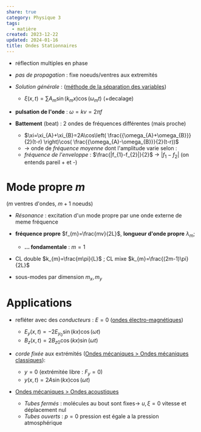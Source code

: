 ```yaml
---  
share: true  
category: Physique 3  
tags:  
  - matière  
created: 2023-12-22  
updated: 2024-01-16  
title: Ondes Stationnaires  
---  
```

  
  
- réflection multiples en phase  
  
- *pas de propagation* : fixe noeuds/ventres aux extremités  
  
- *Solution générale* : ([méthode de la séparation des variables](m%C3%A9thode%20de%20la%20s%C3%A9paration%20des%20variables.md))   
	- $\xi(x,t)=\sum A_{m}\sin(k_{m}x)\cos(\omega_{m}t)$ (+decalage)  
  
- **pulsation de l'onde** :  $\omega=kv=2\pi f$   
  
- **Battement** (beat) : 2 ondes de fréquences différentes (mais proche)  
	- $\xi=\xi_{A}+\xi_{B}=2A\cos\left( \frac{{\omega_{A}+\omega_{B}}}{2}(t-r) \right)\cos( \frac{{\omega_{A}-\omega_{B}}}{2}(t-r))$  
	- → onde de *fréquence moyenne* dont l'amplitude varie selon :  
	- *fréquence de l'enveloppe* : $\frac{|f_{1}-f_{2}|}{2}$ → $|f_{1}-f_{2}|$ (on entends pareil + et -)  
# Mode propre $m$  
($m$ ventres d'ondes, $m+1$ noeuds)  
  
- *Résonance* : excitation d'un mode propre par une onde externe de meme fréquence  
  
- **fréquence propre** $f_{m}=\frac{mv}{2L}$, **longueur d'onde propre** $\lambda_{m}$;   
	- **… fondamentale** : $m=1$  
  
- CL double $k_{m}=\frac{m\pi}{L}$ ; CL mixe $k_{m}=\frac{(2m-1)\pi}{2L}$  
  
- sous-modes par dimension $m_{x},m_{y}$  
# Applications  
  
- refléter avec des *conducteurs* : $E=0$ ([ondes électro-magnétiques](ondes%20%C3%A9lectro-magn%C3%A9tiques.md))  
	- $E_{y}(x,t)=-2E_{y_{0}}\sin(kx)\cos(\omega t)$  
	- $B_{z}(x,t)=2B_{z0}\cos(kx)\sin(\omega t)$  
  
- *corde fixée* aux extrémités ([Ondes mécaniques > Ondes mécaniques classiques](Ondes%20m%C3%A9caniques.md#ondes-mecaniques-classiques)):  
	- $y=0$ (extrémitée libre : $F_{y}=0$)  
	- $y(x,t)=2A\sin(kx)\cos(\omega t)$  
  
- [Ondes mécaniques > Ondes acoustiques](Ondes%20m%C3%A9caniques.md#ondes-acoustiques)  
	- *Tubes fermés* : molécules au bout sont fixes→ $u,\xi = 0$ vitesse et déplacement nul  
	- *Tubes ouverts* : $p=0$ pression est égale a la pression atmosphérique   

